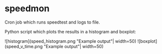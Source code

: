 # speedmon

Cron job which runs speedtest and logs to file.

Python script which plots the results in a histogram and boxplot:

![histogram](speed_histogram.png "Example output"| width=50) ![boxplot](speed_v_time.png "Example output"| width=50)